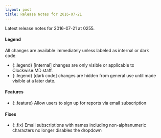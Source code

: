 ```yaml
---
layout: post
title: Release Notes for 2016-07-21
---
```


Latest release notes for 2016-07-21 at 0255.

<div class='legend' markdown='1'>

#### Legend

All changes are available immediately unless labeled as internal or dark code:

- {:.legend} [internal] changes are only visible or applicable to Clockwise.MD staff.
- {:.legend} [dark code] changes are hidden from general use until made visible at a later date.

</div>

<div class='features' markdown='1'>

#### Features

- {:.feature} Allow users to sign up for reports via email subscription

</div>

<div class='fixes' markdown='1'>

#### Fixes

- {:.fix} Email subscriptions with names including non-alphanumeric characters no longer disables the dropdown

</div>
